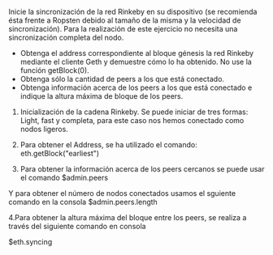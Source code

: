 Inicie la sincronización de la red Rinkeby en su dispositivo (se recomienda ésta frente a
Ropsten debido al tamaño de la misma y la velocidad de sincronización).
Para la realización de este ejercicio no necesita una sincronización completa del nodo.
- Obtenga el address correspondiente al bloque génesis la red Rinkeby mediante el
cliente Geth y demuestre cómo lo ha obtenido. No use la función getBlock(0).
- Obtenga sólo la cantidad de peers a los que está conectado.
- Obtenga información acerca de los peers a los que está conectado e indique la
altura máxima de bloque de los peers.
1. Inicialización de la cadena Rinkeby.
Se puede iniciar de tres formas: Light, fast y completa, para este caso nos hemos conectado como nodos ligeros.



2. Para obtener el Address, se ha utilizado el comando: eth.getBlock("earliest")




3. Para obtener la información acerca de los peers cercanos se puede usar el comando
$admin.peers

Y para obtener el número de nodos conectados usamos el sguiente comando en la consola
$admin.peers.length


4.Para obtener la altura máxima del bloque entre los peers, se realiza a través del siguiente comando en consola

$eth.syncing


